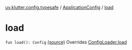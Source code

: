 [uy.klutter.config.typesafe](../index.md) / [ApplicationConfig](index.md) / [load](.)


# load

`fun load(): Config` [(source)](https://github.com/kohesive/klutter/blob/master/config-typesafe-jdk6/src/main/kotlin/uy/klutter/config/typesafe/ConfigLoading.kt#L96)
Overrides [ConfigLoader.load](../-config-loader/load.md)


